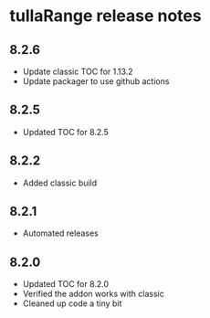 # tullaRange release notes

## 8.2.6

* Update classic TOC for 1.13.2
* Update packager to use github actions

## 8.2.5

* Updated TOC for 8.2.5

## 8.2.2

* Added classic build

## 8.2.1

* Automated releases

## 8.2.0

* Updated TOC for 8.2.0
* Verified the addon works with classic
* Cleaned up code a tiny bit
